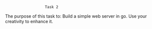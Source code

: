                       Task 2
The purpose of this task to: Build a simple web server in go. Use your creativity to enhance it.

